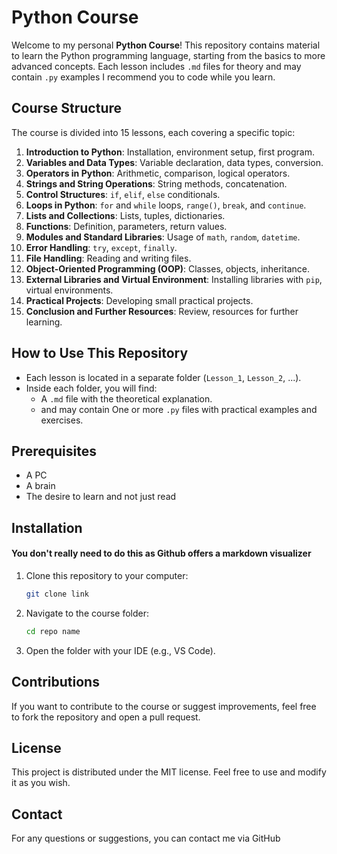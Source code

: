 # Python Course

Welcome to my personal **Python Course**! This repository contains material to learn the Python programming language, starting from the basics to more advanced concepts. Each lesson includes `.md` files for theory and may contain `.py` examples
I recommend you to code while you learn.
## Course Structure
The course is divided into 15 lessons, each covering a specific topic:

1. **Introduction to Python**: Installation, environment setup, first program.
2. **Variables and Data Types**: Variable declaration, data types, conversion.
3. **Operators in Python**: Arithmetic, comparison, logical operators.
4. **Strings and String Operations**: String methods, concatenation.
5. **Control Structures**: `if`, `elif`, `else` conditionals.
6. **Loops in Python**: `for` and `while` loops, `range()`, `break`, and `continue`.
7. **Lists and Collections**: Lists, tuples, dictionaries.
8. **Functions**: Definition, parameters, return values.
9. **Modules and Standard Libraries**: Usage of `math`, `random`, `datetime`.
10. **Error Handling**: `try`, `except`, `finally`.
11. **File Handling**: Reading and writing files.
12. **Object-Oriented Programming (OOP)**: Classes, objects, inheritance.
13. **External Libraries and Virtual Environment**: Installing libraries with `pip`, virtual environments.
14. **Practical Projects**: Developing small practical projects.
15. **Conclusion and Further Resources**: Review, resources for further learning.

## How to Use This Repository
- Each lesson is located in a separate folder (`Lesson_1`, `Lesson_2`, ...).
- Inside each folder, you will find:
  - A `.md` file with the theoretical explanation.
  - and may contain One or more `.py` files with practical examples and exercises.

## Prerequisites
- A PC
- A brain
- The desire to learn and not just read

## Installation
#### You don't really need to do this as Github offers a markdown visualizer
1. Clone this repository to your computer:
   ```bash
   git clone link
   ```
2. Navigate to the course folder:
   ```bash
   cd repo name
   ```
3. Open the folder with your IDE (e.g., VS Code).

## Contributions
If you want to contribute to the course or suggest improvements, feel free to fork the repository and open a pull request.

## License
This project is distributed under the MIT license. Feel free to use and modify it as you wish.

## Contact
For any questions or suggestions, you can contact me via GitHub